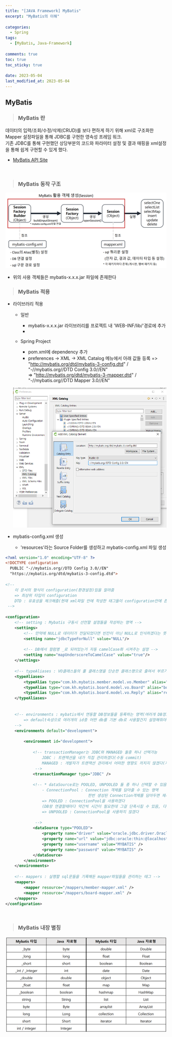 ```yaml
---
title: "[JAVA Framework] MyBatis"
excerpt: "MyBatis의 이해"

categories:
  - Spring
tags:
  - [MyBatis, Java-Framework]

comments: true
toc: true
toc_sticky: true

date: 2023-05-04
last_modified_at: 2023-05-04
---
```


## MyBatis

> ### MyBatis 란

데이터의 입력/조회/수정/삭제(CRUD)를 보다 편하게 하기 위해 xml로 구조화한 Mapper 설정파일을 통해 JDBC를 구현한 영속성 프레임 워크.  
기존 JDBC를 통해 구현했던 상당부분의 코드와 파라미터 설정 및 결과 매핑을 xml설정을 통해 쉽게 구현할 수 있게 했다.

- <a href="http://www.mybatis.org/mybatis-3/ko" target="_blank">MyBatis API Site</a>

<br>

> ### MyBatis 동작 구조

<p align="center">
  <img width="calc(100% - #{$right-sidebar-width-narrow})" height="auto" src="/assets/images/spring/mybatis.png">
</p>

- 위의 사용 객체들은 mybatis-x.x.x.jar 파일에 존재한다

> ### MyBatis 적용

- 라이브러리 적용

  - 일반

    - mybatis-x.x.x.jar 라이브러리를 프로젝트 내 'WEB-INF/lib/'경로에 추가
    -

  - Spring Project
    - pom.xml에 dependency 추가
    - preferences -> XML -> XML Catalog 메뉴에서 아래 값들 등록
      => "http://mybatis.org/dtd/mybatis-3-config.dtd" / "-//mybatis.org//DTD Config 3.0//EN"  
      => "http://mybatis.org/dtd/mybatis-3-mapper.dtd" / "-//mybatis.org//DTD Mapper 3.0//EN"

  <p align="center">
    <img width="calc(100% - #{$right-sidebar-width-narrow})" height="auto" src="/assets/images/spring/mybatisSetting.png">
  </p>

- mybatis-config.xml 생성
  - 'resources'라는 Source Folder를 생성하고 mybatis-config.xml 파일 생성

```xml
<?xml version="1.0" encoding="UTF-8" ?>
<!DOCTYPE configuration
  PUBLIC "-//mybatis.org//DTD Config 3.0//EN"
  "https://mybatis.org/dtd/mybatis-3-config.dtd">

<!--
	이 문서의 형식이 configuration(환경설정)임을 알려줌
	=> 최상위 타입이 configuration
	DTD : 유효성을 체크해줌(현재 xml파일 안에 작성한 태그들이 configuration안에 존재해도 되는지를 체크해줌)
 -->

<configuration>
	<!-- setting : Mybatis 구동시 선언할 설정들을 작성하는 영역 -->
	<settings>
		<!-- 만약에 NULL로 데이터가 전달되었다면 빈칸이 아닌 NULL로 인식하겠다는 뜻 -->
		<setting name="jdbcTypeForNull" value="NULL"/>

		<!-- DB에서 컬럼명 _로 되어있는거 자동 camelCase화 시켜주는 설정 -->
		<setting name="mapUnderscoreToCamelCase" value="true"/>
	</settings>

	<!-- typeAliases : VO클래스들의 풀 클래스명을 단순한 클래스명으로 줄여서 부르기 위한 "별칭"등록 영역 -->
	<typeAliases>
		<typeAlias type="com.kh.mybatis.member.model.vo.Member" alias="member"/>
		<typeAlias type="com.kh.mybatis.board.model.vo.Board" alias="board"/>
		<typeAlias type="com.kh.mybatis.board.model.vo.Reply" alias="reply"/>
	</typeAliases>


	<!-- environments : mybatis에서 연동할 DB정보들을 등록하는 영역(여러개 DB정보 등록가능)
		=> default속성으로 여러개의 id중 어떤 db를 기본 db로 사용할건지 설정해줘야한다
	-->
	<environments default="development">

		<environment id="development">

			<!-- transactionManager는 JDBC와 MANAGED 둘중 하나 선택가능
				JDBC : 트랜잭션을 내가 직접 관리하겠다(수동 commit)
				MANAGED : 개발자가 트랜잭션 관리에서 어떠한 영향도 끼치지 않겠다(자동 commit)
			 -->
			<transactionManager type="JDBC" />

			<!-- * dataSource로는 POOLED, UNPOOLED 둘 중 하나 선택할 수 있음(ConntecionPool 사용 여부)
				- ConnectionPool : Connection 객체를 담아줄 수 있는 영역
									한번 생성된 Connection객체를 담아두면 재사용해서 쓸 수 있음
				=> POOLED : ConnectionPool을 사용하겠다
				(DB랑 연결할때마다 약간씩 시간이 필요한데 그걸 단축시킬 수 있음, 다만 설정할 정보들이 늘어남)
				=> UNPOOLED : ConnectionPool을 사용하지 않겠다

			 -->
			<dataSource type="POOLED">
				<property name="driver" value="oracle.jdbc.driver.OracleDriver" />
				<property name="url" value="jdbc:oracle:thin:@localhost:1521:xe" />
				<property name="username" value="MYBATIS" />
				<property name="password" value="MYBATIS" />
			</dataSource>
		</environment>
	</environments>

	<!-- mappers : 실행할 sql문들을 기록해둔 mapper파일들을 관리하는 태그 -->
	<mappers>
		<mapper resource="/mappers/member-mapper.xml" />
		<mapper resource="/mappers/board-mapper.xml" />
	</mappers>
</configuration>
```

<br>

> ### MyBatis 내장 별칭

<p align="center">
    <img width="calc(100% - #{$right-sidebar-width-narrow})" height="auto" src="/assets/images/spring/mybatisData.png">
  </p>
